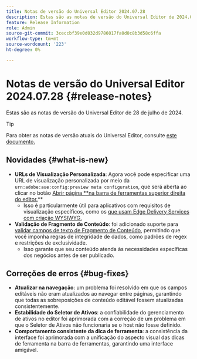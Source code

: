 ```yaml
---
title: Notas de versão do Universal Editor 2024.07.28
description: Estas são as notas de versão do Universal Editor de 2024.07.28.
feature: Release Information
role: Admin
source-git-commit: 3ceccbf39e0d032d9786017fa0d0c8b3d58c6ffa
workflow-type: tm+mt
source-wordcount: '223'
ht-degree: 0%

---
```



# Notas de versão do Universal Editor 2024.07.28 {#release-notes}

Estas são as notas de versão do Universal Editor de 28 de julho de 2024.

>[!TIP]
>
>Para obter as notas de versão atuais do Universal Editor, consulte [este documento.](/help/release-notes/universal-editor/current.md)

## Novidades {#what-is-new}

* **URLs de Visualização Personalizada**: Agora você pode especificar uma URL de visualização personalizada por meio da `urn:adobe:aue:config:preview meta configuration`, que será aberta ao clicar no botão [Abrir página **na barra de ferramentas superior direita do editor.](/help/sites-cloud/authoring/universal-editor/navigation.md#universal-editor-toolbar)**
   * Isso é particularmente útil para aplicativos com requisitos de visualização específicos, como os [que usam Edge Delivery Services com criação WYSIWYG.](/help/edge/wysiwyg-authoring/authoring.md)
* **Validação de Fragmento de Conteúdo**: foi adicionado suporte para [validar campos de texto de Fragmento de Conteúdo](/help/assets/content-fragments/content-fragments-models.md#validation), permitindo que você imponha regras de integridade de dados, como padrões de regex e restrições de exclusividade.
   * Isso garante que seu conteúdo atenda às necessidades específicas dos negócios antes de ser publicado.

## Correções de erros {#bug-fixes}

* **Atualizar na navegação**: um problema foi resolvido em que os campos editáveis não eram atualizados ao navegar entre páginas, garantindo que todas as sobreposições de conteúdo editável fossem atualizadas consistentemente.
* **Estabilidade do Seletor de Ativos**: a confiabilidade do gerenciamento de ativos no editor foi aprimorada com a correção de um problema em que o Seletor de Ativos não funcionaria se o host não fosse definido.
* **Comportamento consistente da dica de ferramenta**: a consistência da interface foi aprimorada com a unificação do aspecto visual das dicas de ferramenta na barra de ferramentas, garantindo uma interface amigável.
